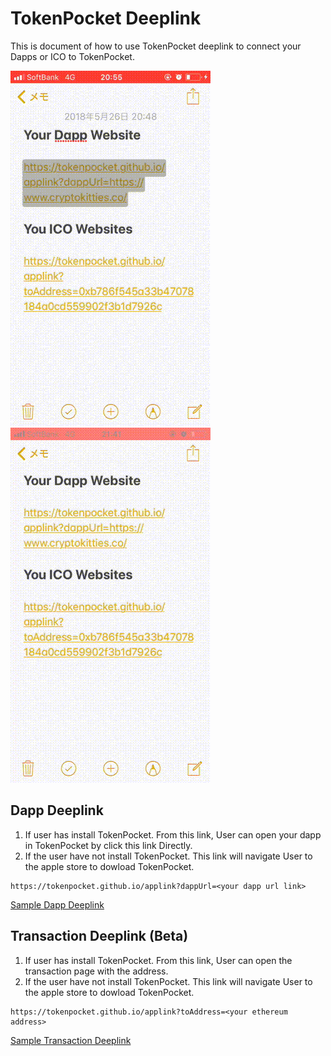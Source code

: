 # TokenPocket Deeplink

This is document of how to use TokenPocket deeplink to connect your Dapps or ICO to TokenPocket.

![dapp](/deeplink/dapp.gif) ![transaction](/deeplink/transaction.gif)

## Dapp Deeplink

1. If user has install TokenPocket. From this link, User can open your dapp in TokenPocket by click this link Directly.
2. If the user have not install TokenPocket. This link will navigate User to the apple store to dowload TokenPocket.

```text
https://tokenpocket.github.io/applink?dappUrl=<your dapp url link>
```

[Sample Dapp Deeplink](https://tokenpocket.github.io/applink?dappUrl=https://www.cryptokitties.co/)

## Transaction Deeplink (Beta)

1. If user has install TokenPocket. From this link, User can open the transaction page with the address.
2. If the user have not install TokenPocket. This link will navigate User to the apple store to dowload TokenPocket.

```text
https://tokenpocket.github.io/applink?toAddress=<your ethereum address>
```

[Sample Transaction Deeplink](https://tokenpocket.github.io/applink?toAddress=0xb786f545a33b47078184a0cd559902f3b1d7926c)
